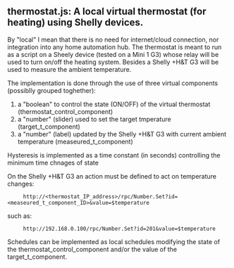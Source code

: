 ## thermostat.js: A local virtual thermostat (for heating) using Shelly devices.

By "local" I mean that there is no need for internet/cloud connection, nor integration into any home automation hub.
The thermostat is meant to run as a script on a Sheely device (tested on a Mini 1 G3) whose relay
will be used to turn on/off the heating system.
Besides a Shelly +H&T G3 will be used to measure the ambient temperature.

The implementation is done through the use of three virtual components (possiblly grouped toghether):

1.    a "boolean" to control the state (ON/OFF) of the virtual thermostat (thermostat_control_component)
2.    a "number" (slider) used to set the target tmperature (target_t_component)
3.    a "number" (label) updated by the Shelly +H&T G3 with current ambient temperature (measeured_t_component)

Hysteresis is implemented as a time constant (in seconds) controlling the minimum time chnages of state

On the Shelly +H&T G3 an action must be defined to act on temperature changes:

`     http://<thermostat_IP_address>/rpc/Number.Set?id=<measeured_t_component_ID>&value=$temperature`

such as:

`     http://192.168.0.100/rpc/Number.Set?id=201&value=$temperature`

Schedules can be implemented as local schedules modifying the state of the thermostat_control_component and/or
the value of the target_t_component.
